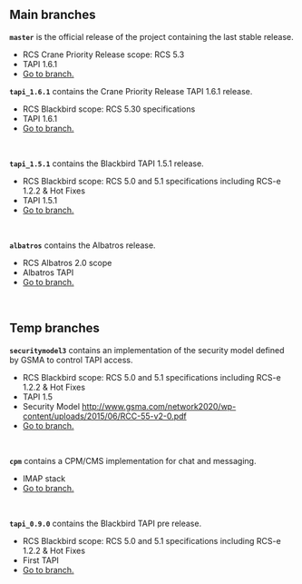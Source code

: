 ## Main branches ##

**`master`** is the official release of the project containing the last stable release.
  * RCS Crane Priority Release scope: RCS 5.3
  * TAPI 1.6.1
  * [Go to branch.](https://github.com/android-rcs/rcsjta/tree/master)
<br></li></ul>

**`tapi_1.6.1`** contains the Crane Priority Release TAPI 1.6.1 release.
  * RCS Blackbird scope: RCS 5.30 specifications
  * TAPI 1.6.1
  * [Go to branch.](https://github.com/android-rcs/rcsjta/tree/tapi_1.6.1)
<br>

**`tapi_1.5.1`** contains the Blackbird TAPI 1.5.1 release.
  * RCS Blackbird scope: RCS 5.0 and 5.1 specifications including RCS-e 1.2.2 & Hot Fixes
  * TAPI 1.5.1
  * [Go to branch.](https://github.com/android-rcs/rcsjta/tree/tapi_1.5.1)
<br>

**`albatros`** contains the Albatros release.
  * RCS Albatros 2.0 scope
  * Albatros TAPI
  * [Go to branch.](https://github.com/android-rcs/rcsjta/tree/albatros)
<br>

## Temp branches ##

**`securitymodel3`** contains an implementation of the security model defined by GSMA to control TAPI access.
  * RCS Blackbird scope: RCS 5.0 and 5.1 specifications including RCS-e 1.2.2 & Hot Fixes
  * TAPI 1.5
  * Security Model http://www.gsma.com/network2020/wp-content/uploads/2015/06/RCC-55-v2-0.pdf
  * [Go to branch.](https://github.com/android-rcs/rcsjta/tree/securitymodel3)
<br>

**`cpm`** contains a CPM/CMS implementation for chat and messaging.
  * IMAP stack
  * [Go to branch.](https://github.com/android-rcs/rcsjta/tree/cpm)
<br>

**`tapi_0.9.0`** contains the Blackbird TAPI pre release.
  * RCS Blackbird scope: RCS 5.0 and 5.1 specifications including RCS-e 1.2.2 & Hot Fixes
  * First TAPI
  * [Go to branch.](https://github.com/android-rcs/rcsjta/tree/tapi_0.9.0)
<br>
